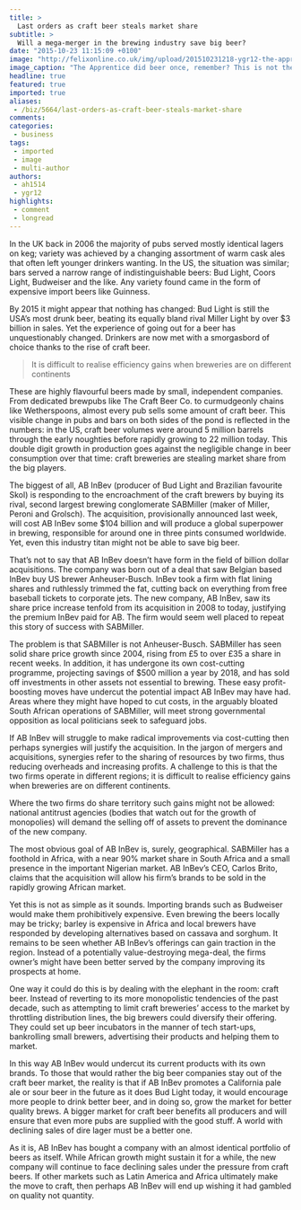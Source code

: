 ```yaml
---
title: >
  Last orders as craft beer steals market share
subtitle: >
  Will a mega-merger in the brewing industry save big beer?
date: "2015-10-23 11:15:09 +0100"
image: "http://felixonline.co.uk/img/upload/201510231218-ygr12-the-apprentice---only-her-011.jpg"
image_caption: "The Apprentice did beer once, remember? This is not the same at all."
headline: true
featured: true
imported: true
aliases:
 - /biz/5664/last-orders-as-craft-beer-steals-market-share
comments:
categories:
 - business
tags:
 - imported
 - image
 - multi-author
authors:
 - ah1514
 - ygr12
highlights:
 - comment
 - longread
---
```


In the UK back in 2006 the majority of pubs served mostly identical lagers on keg; variety was achieved by a changing assortment of warm cask ales that often left younger drinkers wanting. In the US, the situation was similar; bars served a narrow range of indistinguishable beers: Bud Light, Coors Light, Budweiser and the like. Any variety found came in the form of expensive import beers like Guinness.

By 2015 it might appear that nothing has changed: Bud Light is still the USA’s most drunk beer, beating its equally bland rival Miller Light by over $3 billion in sales. Yet the experience of going out for a beer has unquestionably changed. Drinkers are now met with a smorgasbord of choice thanks to the rise of craft beer.

> It is difficult to realise efficiency gains when breweries are on different continents

These are highly flavourful beers made by small, independent companies. From dedicated brewpubs like The Craft Beer Co. to curmudgeonly chains like Wetherspoons, almost every pub sells some amount of craft beer. This visible change in pubs and bars on both sides of the pond is reflected in the numbers: in the US, craft beer volumes were around 5 million barrels through the early noughties before rapidly growing to 22 million today. This double digit growth in production goes against the negligible change in beer consumption over that time: craft breweries are stealing market share from the big players.

The biggest of all, AB InBev (producer of Bud Light and Brazilian favourite Skol) is responding to the encroachment of the craft brewers by buying its rival, second largest brewing conglomerate SABMiller (maker of Miller, Peroni and Grolsch). The acquisition, provisionally announced last week, will cost AB InBev some $104 billion and will produce a global superpower in brewing, responsible for around one in three pints consumed worldwide. Yet, even this industry titan might not be able to save big beer.

That’s not to say that AB InBev doesn’t have form in the field of billion dollar acquisitions. The company was born out of a deal that saw Belgian based InBev buy US brewer Anheuser-Busch. InBev took a firm with flat lining shares and ruthlessly trimmed the fat, cutting back on everything from free baseball tickets to corporate jets. The new company, AB InBev, saw its share price increase tenfold from its acquisition in 2008 to today, justifying the premium InBev paid for AB. The firm would seem well placed to repeat this story of success with SABMiller.

The problem is that SABMiller is not Anheuser-Busch. SABMiller has seen solid share price growth since 2004, rising from £5 to over £35 a share in recent weeks. In addition, it has undergone its own cost-cutting programme, projecting savings of $500 million a year by 2018, and has sold off investments in other assets not essential to brewing. These easy profit-boosting moves have undercut the potential impact AB InBev may have had. Areas where they might have hoped to cut costs, in the arguably bloated South African operations of SABMiller, will meet strong governmental opposition as local politicians seek to safeguard jobs.

If AB InBev will struggle to make radical improvements via cost-cutting then perhaps synergies will justify the acquisition. In the jargon of mergers and acquisitions, synergies refer to the sharing of resources by two firms, thus reducing overheads and increasing profits. A challenge to this is that the two firms operate in different regions; it is difficult to realise efficiency gains when breweries are on different continents.

Where the two firms do share territory such gains might not be allowed: national antitrust agencies (bodies that watch out for the growth of monopolies) will demand the selling off of assets to prevent the dominance of the new company.

The most obvious goal of AB InBev is, surely, geographical. SABMiller has a foothold in Africa, with a near 90% market share in South Africa and a small presence in the important Nigerian market. AB InBev’s CEO, Carlos Brito, claims that the acquisition will allow his firm’s brands to be sold in the rapidly growing African market.

Yet this is not as simple as it sounds. Importing brands such as Budweiser would make them prohibitively expensive. Even brewing the beers locally may be tricky; barley is expensive in Africa and local brewers have responded by developing alternatives based on cassava and sorghum. It remains to be seen whether AB InBev’s offerings can gain traction in the region. Instead of a potentially value-destroying mega-deal, the firms owner’s might have been better served by the company improving its prospects at home.

One way it could do this is by dealing with the elephant in the room: craft beer. Instead of reverting to its more monopolistic tendencies of the past decade, such as attempting to limit craft breweries’ access to the market by throttling distribution lines, the big brewers could diversify their offering. They could set up beer incubators in the manner of tech start-ups, bankrolling small brewers, advertising their products and helping them to market.

In this way AB InBev would undercut its current products with its own brands. To those that would rather the big beer companies stay out of the craft beer market, the reality is that if AB InBev promotes a California pale ale or sour beer in the future as it does Bud Light today, it would encourage more people to drink better beer, and in doing so, grow the market for better quality brews. A bigger market for craft beer benefits all producers and will ensure that even more pubs are supplied with the good stuff. A world with declining sales of dire lager must be a better one.

As it is, AB InBev has bought a company with an almost identical portfolio of beers as itself. While African growth might sustain it for a while, the new company will continue to face declining sales under the pressure from craft beers. If other markets such as Latin America and Africa ultimately make the move to craft, then perhaps AB InBev will end up wishing it had gambled on quality not quantity.
